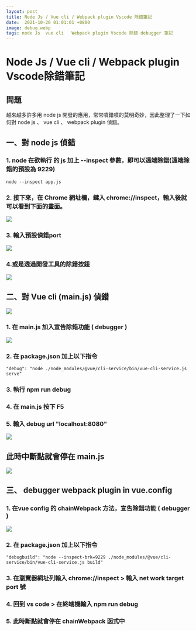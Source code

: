```yaml
---
layout: post
title: Node Js / Vue cli / Webpack plugin Vscode 除錯筆記
date:  2021-10-20 01:01:01 +0800
image: debug.webp
tags: node Js  vue cli   Webpack plugin Vscode 除錯 debugger 筆記
---
```


# Node Js / Vue cli  / Webpack plugin Vscode除錯筆記
## 問題
越來越多許多用 node js 開發的應用，常常噴錯噴的莫明奇妙，因此整理了一下如何對 node js 、 vue cli 、 webpack  plugin 偵錯。

## 一、對 node js 偵錯
### 1. node 在欲執行 的 js  加上 --inspect 參數，即可以遠端除錯(遠端除錯的預設為 9229)
```
node --inspect app.js 
```
### 2. 接下來，在 Chrome 網址欄，鍵入 chrome://inspect，輸入後就可以看到下面的畫面。
![](https://i.imgur.com/djsaQb7.png)
### 3. 輸入預設偵錯port
![](https://i.imgur.com/a6eAScz.png)

### 4.或是透過開發工具的除錯按鈕
![](https://i.imgur.com/05G7pd0.png)

## 二、對 Vue cli (main.js) 偵錯
![](https://i.imgur.com/hHUTg3Z.png)

### 1. 在 main.js 加入宣告除錯功能 ( debugger )

![](https://i.imgur.com/1EPxSlN.png)

### 2. 在 package.json 加上以下指令 
```
"debug": "node ./node_modules/@vue/cli-service/bin/vue-cli-service.js serve"
```
### 3. 執行 npm run  debug
### 4. 在 main.js 按下 F5
### 5. 輸入 debug url "localhost:8080"
![](https://i.imgur.com/PSK7zsy.png)
## 此時中斷點就會停在 main.js
![](https://i.imgur.com/MuNOOwy.png)

## 三、 debugger webpack plugin in vue.config 
### 1. 在vue config 的 chainWebpack 方法，宣告除錯功能 ( debugger )
![](https://i.imgur.com/lBJV36N.png)

### 2. 在 package.json 加上以下指令  
```
"debugbuild": "node --inspect-brk=9229 ./node_modules/@vue/cli-service/bin/vue-cli-service.js build" 
```
### 3. 在瀏覽器網址列輸入 chrome://inspect > 輸入 net work target port 號

### 4. 回到 vs code > 在終端機輸入 npm run debug 

### 5. 此時斷點就會停在 chainWebpack 函式中
 
 
